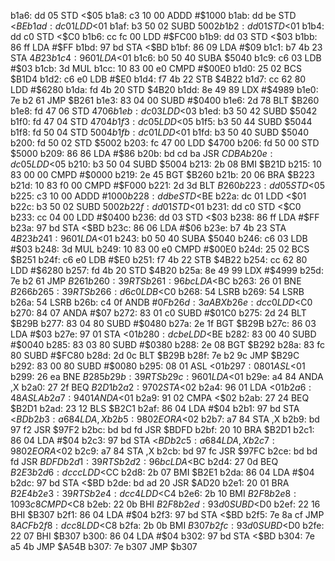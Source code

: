 b1a6: dd 05        STD    <$05
b1a8: c3 10 00     ADDD   #$1000
b1ab: dd be        STD    <$BE
b1ad: dc 01        LDD    <$01
b1af: b3 50 02     SUBD   $5002
b1b2: dd 01        STD    <$01
b1b4: dd c0        STD    <$C0
b1b6: cc fc 00     LDD    #$FC00
b1b9: dd 03        STD    <$03
b1bb: 86 ff        LDA    #$FF
b1bd: 97 bd        STA    <$BD
b1bf: 86 09        LDA    #$09
b1c1: b7 4b 23     STA    $4B23
b1c4: 96 01        LDA    <$01
b1c6: b0 50 40     SUBA   $5040
b1c9: c6 03        LDB    #$03
b1cb: 3d           MUL
b1cc: 10 83 00 e0  CMPD   #$00E0
b1d0: 25 02        BCS    $B1D4
b1d2: c6 e0        LDB    #$E0
b1d4: f7 4b 22     STB    $4B22
b1d7: cc 62 80     LDD    #$6280
b1da: fd 4b 20     STD    $4B20
b1dd: 8e 49 89     LDX    #$4989
b1e0: 7e b2 61     JMP    $B261
b1e3: 83 04 00     SUBD   #$0400
b1e6: 2d 78        BLT    $B260
b1e8: fd 47 06     STD    $4706
b1eb: dc 03        LDD    <$03
b1ed: b3 50 42     SUBD   $5042
b1f0: fd 47 04     STD    $4704
b1f3: dc 05        LDD    <$05
b1f5: b3 50 44     SUBD   $5044
b1f8: fd 50 04     STD    $5004
b1fb: dc 01        LDD    <$01
b1fd: b3 50 40     SUBD   $5040
b200: fd 50 02     STD    $5002
b203: fc 47 00     LDD    $4700
b206: fd 50 00     STD    $5000
b209: 86 86        LDA    #$86
b20b: bd cd ba     JSR    $CDBA
b20e: dc 05        LDD    <$05
b210: b3 50 04     SUBD   $5004
b213: 2b 08        BMI    $B21D
b215: 10 83 00 00  CMPD   #$0000
b219: 2e 45        BGT    $B260
b21b: 20 06        BRA    $B223
b21d: 10 83 f0 00  CMPD   #$F000
b221: 2d 3d        BLT    $B260
b223: dd 05        STD    <$05
b225: c3 10 00     ADDD   #$1000
b228: dd be        STD    <$BE
b22a: dc 01        LDD    <$01
b22c: b3 50 02     SUBD   $5002
b22f: dd 01        STD    <$01
b231: dd c0        STD    <$C0
b233: cc 04 00     LDD    #$0400
b236: dd 03        STD    <$03
b238: 86 ff        LDA    #$FF
b23a: 97 bd        STA    <$BD
b23c: 86 06        LDA    #$06
b23e: b7 4b 23     STA    $4B23
b241: 96 01        LDA    <$01
b243: b0 50 40     SUBA   $5040
b246: c6 03        LDB    #$03
b248: 3d           MUL
b249: 10 83 00 e0  CMPD   #$00E0
b24d: 25 02        BCS    $B251
b24f: c6 e0        LDB    #$E0
b251: f7 4b 22     STB    $4B22
b254: cc 62 80     LDD    #$6280
b257: fd 4b 20     STD    $4B20
b25a: 8e 49 99     LDX    #$4999
b25d: 7e b2 61     JMP    $B261
b260: 39           RTS
b261: 96 bc        LDA    <$BC
b263: 26 01        BNE    $B266
b265: 39           RTS
b266: d6 c0        LDB    <$C0
b268: 54           LSRB
b269: 54           LSRB
b26a: 54           LSRB
b26b: c4 0f        ANDB   #$0F
b26d: 3a           ABX
b26e: dc c0        LDD    <$C0
b270: 84 07        ANDA   #$07
b272: 83 01 c0     SUBD   #$01C0
b275: 2d 24        BLT    $B29B
b277: 83 04 80     SUBD   #$0480
b27a: 2e 1f        BGT    $B29B
b27c: 86 03        LDA    #$03
b27e: 97 01        STA    <$01
b280: dc be        LDD    <$BE
b282: 83 00 40     SUBD   #$0040
b285: 83 03 80     SUBD   #$0380
b288: 2e 08        BGT    $B292
b28a: 83 fc 80     SUBD   #$FC80
b28d: 2d 0c        BLT    $B29B
b28f: 7e b2 9c     JMP    $B29C
b292: 83 00 80     SUBD   #$0080
b295: 08 01        ASL    <$01
b297: 08 01        ASL    <$01
b299: 26 ea        BNE    $B285
b29b: 39           RTS
b29c: 96 01        LDA    <$01
b29e: a4 84        ANDA   ,X
b2a0: 27 2f        BEQ    $B2D1
b2a2: 97 02        STA    <$02
b2a4: 96 01        LDA    <$01
b2a6: 48           ASLA
b2a7: 94 01        ANDA   <$01
b2a9: 91 02        CMPA   <$02
b2ab: 27 24        BEQ    $B2D1
b2ad: 23 12        BLS    $B2C1
b2af: 86 04        LDA    #$04
b2b1: 97 bd        STA    <$BD
b2b3: a6 84        LDA    ,X
b2b5: 98 02        EORA   <$02
b2b7: a7 84        STA    ,X
b2b9: bd 97 f2     JSR    $97F2
b2bc: bd bd fd     JSR    $BDFD
b2bf: 20 10        BRA    $B2D1
b2c1: 86 04        LDA    #$04
b2c3: 97 bd        STA    <$BD
b2c5: a6 84        LDA    ,X
b2c7: 98 02        EORA   <$02
b2c9: a7 84        STA    ,X
b2cb: bd 97 fc     JSR    $97FC
b2ce: bd bd fd     JSR    $BDFD
b2d1: 39           RTS
b2d2: 96 bc        LDA    <$BC
b2d4: 27 0d        BEQ    $B2E3
b2d6: dc cc        LDD    <$CC
b2d8: 2b 07        BMI    $B2E1
b2da: 86 04        LDA    #$04
b2dc: 97 bd        STA    <$BD
b2de: bd ad 20     JSR    $AD20
b2e1: 20 01        BRA    $B2E4
b2e3: 39           RTS
b2e4: dc c4        LDD    <$C4
b2e6: 2b 10        BMI    $B2F8
b2e8: 10 93 c8     CMPD   <$C8
b2eb: 22 0b        BHI    $B2F8
b2ed: 93 d0        SUBD   <$D0
b2ef: 22 16        BHI    $B307
b2f1: 86 04        LDA    #$04
b2f3: 97 bd        STA    <$BD
b2f5: 7e 8a cf     JMP    $8ACF
b2f8: dc c8        LDD    <$C8
b2fa: 2b 0b        BMI    $B307
b2fc: 93 d0        SUBD   <$D0
b2fe: 22 07        BHI    $B307
b300: 86 04        LDA    #$04
b302: 97 bd        STA    <$BD
b304: 7e a5 4b     JMP    $A54B
b307: 7e b307     JMP    $b307

